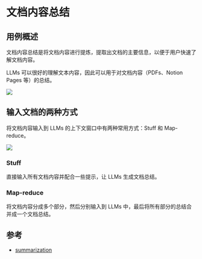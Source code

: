# 文档内容总结

## 用例概述

文档内容总结是将文档内容进行提炼，提取出文档的主要信息，以便于用户快速了解文档内容。

LLMs 可以很好的理解文本内容，因此可以用于对文档内容（PDFs、Notion Pages 等）的总结。

![](https://python.langchain.com/assets/images/summarization_use_case_1-874f7b2c94f64216f1f967fb5aca7bc1.png)

## 输入文档的两种方式

将文档内容输入到 LLMs 的上下文窗口中有两种常用方式：Stuff 和 Map-reduce。

![](https://python.langchain.com/assets/images/summarization_use_case_2-f2a4d5d60980a79140085fb7f8043217.png)

### Stuff

直接输入所有文档内容并配合一些提示，让 LLMs 生成文档总结。

### Map-reduce

将文档内容分成多个部分，然后分别输入到 LLMs 中，最后将所有部分的总结合并成一个文档总结。

## 参考

- [summarization](https://python.langchain.com/docs/use_cases/summarization/)

